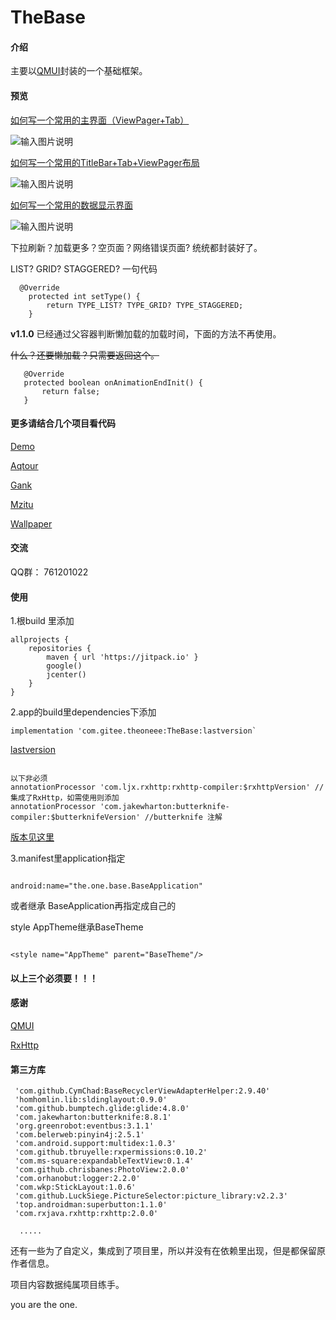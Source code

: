 # TheBase

#### 介绍
主要以[QMUI](https://github.com/Tencent/QMUI_Android)封装的一个基础框架。

#### 预览


[如何写一个常用的主界面（ViewPager+Tab）](https://gitee.com/theoneee/TheBase/blob/master/gank/src/main/java/the/one/gank/ui/fragment/GankIndexFragment.java)

![输入图片说明](https://images.gitee.com/uploads/images/2019/0925/164724_adc57bb3_2286054.png "index_fragment.png")


[如何写一个常用的TitleBar+Tab+ViewPager布局](https://gitee.com/theoneee/TheBase/blob/master/gank/src/main/java/the/one/gank/ui/fragment/CategoryFragment.java)

![输入图片说明](https://images.gitee.com/uploads/images/2019/0925/164857_396d70bc_2286054.png "titlebar_tab_viewpager.png")


[如何写一个常用的数据显示界面](https://gitee.com/theoneee/TheBase/blob/master/gank/src/main/java/the/one/gank/ui/fragment/GankFragment.java)

![输入图片说明](https://images.gitee.com/uploads/images/2019/0925/164925_69861416_2286054.gif "70641806-d40e-434e-8220-e087e0f31a93.gif")

下拉刷新？加载更多？空页面？网络错误页面?  统统都封装好了。

LIST? GRID? STAGGERED? 一句代码

```
  @Override
    protected int setType() {
        return TYPE_LIST? TYPE_GRID? TYPE_STAGGERED;
    }
```

**v1.1.0** 已经通过父容器判断懒加载的加载时间，下面的方法不再使用。

~~什么？还要懒加载？只需要返回这个。~~

```
   @Override
   protected boolean onAnimationEndInit() {
       return false;
   }
```



#### 更多请结合几个项目看代码

[Demo](https://gitee.com/theoneee/TheBase/raw/master/apk/release/the.one.demo_1.0_release.apk)


[Aqtour](https://gitee.com/theoneee/TheBase/raw/master/apk/release/the.one.aqtour_1.0_release.apk)


[Gank](https://gitee.com/theoneee/TheBase/raw/master/apk/release/the.one.gank_1.0_release.apk)


[Mzitu](https://gitee.com/theoneee/TheBase/raw/master/apk/release/the.one.mzitu_1.0_release.apk)


[Wallpaper](https://gitee.com/theoneee/TheBase/raw/master/apk/release/the.one.wallpaper_1.0_release.apk)



#### 交流

QQ群： 761201022


#### 使用

1.根build 里添加

```
allprojects {
    repositories {
        maven { url 'https://jitpack.io' }
        google()
        jcenter()
    }
}
```
2.app的build里dependencies下添加
```
implementation 'com.gitee.theoneee:TheBase:lastversion`

```

[lastversion](https://gitee.com/theoneee/TheBase/releases)

```

以下非必须
annotationProcessor 'com.ljx.rxhttp:rxhttp-compiler:$rxhttpVersion' //集成了RxHttp，如需使用则添加
annotationProcessor 'com.jakewharton:butterknife-compiler:$butterknifeVersion' //butterknife 注解

```

[版本见这里](https://gitee.com/theoneee/TheBase/blob/master/baseConfigs.gradle)


3.manifest里application指定  
```

android:name="the.one.base.BaseApplication" 

```

或者继承 BaseApplication再指定成自己的

style AppTheme继承BaseTheme

```

<style name="AppTheme" parent="BaseTheme"/>

```

#### 以上三个必须要！！！


#### 感谢

[QMUI](https://github.com/Tencent/QMUI_Android)

[RxHttp](https://github.com/liujingxing/okhttp-RxHttp)

#### 第三方库

```
 'com.github.CymChad:BaseRecyclerViewAdapterHelper:2.9.40'
 'homhomlin.lib:sldinglayout:0.9.0'
 'com.github.bumptech.glide:glide:4.8.0'
 'com.jakewharton:butterknife:8.8.1'
 'org.greenrobot:eventbus:3.1.1'
 'com.belerweb:pinyin4j:2.5.1'
 'com.android.support:multidex:1.0.3'
 'com.github.tbruyelle:rxpermissions:0.10.2'
 'com.ms-square:expandableTextView:0.1.4'
 'com.github.chrisbanes:PhotoView:2.0.0'
 'com.orhanobut:logger:2.2.0'
 'com.wkp:StickLayout:1.0.6'
 'com.github.LuckSiege.PictureSelector:picture_library:v2.2.3'
 'top.androidman:superbutton:1.1.0'
 'com.rxjava.rxhttp:rxhttp:2.0.0'

  .....

```

还有一些为了自定义，集成到了项目里，所以并没有在依赖里出现，但是都保留原作者信息。


项目内容数据纯属项目练手。



you are the one.




